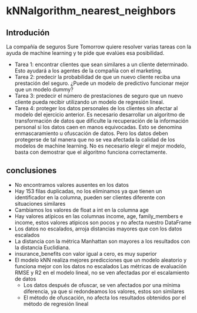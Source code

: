 # kNNalgorithm_nearest_neighbors


## Introdución 

La compañía de seguros Sure Tomorrow quiere resolver varias tareas con la ayuda de machine learning y te pide que evalúes esa posibilidad.

- Tarea 1: encontrar clientes que sean similares a un cliente determinado. Esto ayudará a los agentes de la compañía con el marketing.
- Tarea 2: predecir la probabilidad de que un nuevo cliente reciba una prestación del seguro. ¿Puede un modelo de predictivo funcionar mejor que un modelo dummy?
- Tarea 3: predecir el número de prestaciones de seguro que un nuevo cliente pueda recibir utilizando un modelo de regresión lineal.
- Tarea 4: proteger los datos personales de los clientes sin afectar al modelo del ejercicio anterior. Es necesario desarrollar un algoritmo de transformación de datos que dificulte la recuperación de la información personal si los datos caen en manos equivocadas. Esto se denomina enmascaramiento u ofuscación de datos. Pero los datos deben protegerse de tal manera que no se vea afectada la calidad de los modelos de machine learning. No es necesario elegir el mejor modelo, basta con demostrar que el algoritmo funciona correctamente.

## conclusiones

- No encontramos valores ausentes en los datos
- Hay 153 filas duplicadas, no los eliminamos ya que tienen un identificador en la columna, pueden ser clientes diferente con situaciones similares
- Cambiamos los valores de float a int en la columna age
- Hay valores atípicos en las columnas income, age, family_members e income, estos valores atipicos son pocos y no afecta nuestro DataFrame
- Los datos no escalados, arroja distancias mayores que con los datos escalados
- La distancia con la métrica Manhattan son mayores a los resultados con la distancia Euclidiana.
- insurance_benefits con valor igual a cero, es muy superior
- El modelo kNN realiza mejores predicciones que un modelo aleatorio y funciona mejor con los datos no escalados Las métricas de evaluación RMSE y R2 en el modelo lineal, no se ven afectadas por el escalamiento de datos
	- Los datos después de ofuscar, se ven afectados por una mínima diferencia, ya que si redondeamos los valores, estos son similares
	- El método de ofuscación, no afecta los resultados obtenidos por el método de regresión lineal
